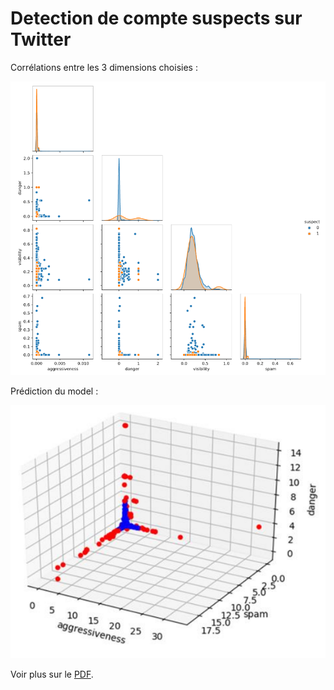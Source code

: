 # Detection de compte suspects sur Twitter
Corrélations entre les 3 dimensions choisies :

![image de correlation](assets/correlation.png)

Prédiction du model :

![ppredictionq](assets/3dplot.png)

Voir plus sur le [PDF](Pr%C3%A9sentation%20IF29.pdf).
